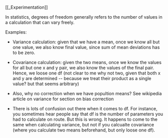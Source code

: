 [[_Experimentation]]

In statistics, degrees of freedom generally refers to the number of values in a calculation that can vary freely.

Examples:

- Variance calculation: given that we have a mean, once we know all but one value, we also know final value, since sum of mean deviations has to be zero.

  

- Covariance calculation: given the two means, once we know the values for all but one x and y pair, we also know the values of the final pair. Hence, we loose one df (not clear to me why not two, given that both x and y are determined -- because we treat their product as a single value? but that seems arbitrary)

  

- Also, why no correction when we have popultion means? See wikipedia article on variance for section on bias correction

  

- There is lots of confusion out there when it comes to df. For instance, you sometimes hear people say that df is the number of parameters you had to calculate on route. But this is wrong. It happens to come to the same when calculating variance, but not if you calcualte covariance (where you calculate two means beforehand, but only loose one df).